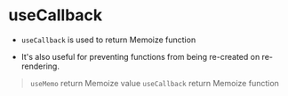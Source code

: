 # useCallback

-   `useCallback` is used to return Memoize function

-   It's also useful for preventing functions from being re-created on re-rendering.

> `useMemo` return Memoize value
> `useCallback` return Memoize function
